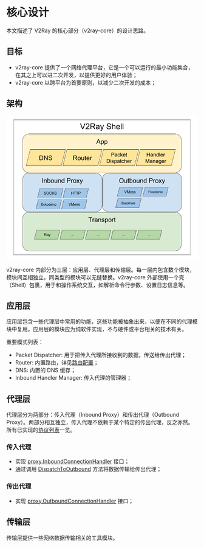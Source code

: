 # 核心设计

本文描述了 V2Ray 的核心部分（v2ray-core）的设计思路。

## 目标
* v2ray-core 提供了一个网络代理平台，它是一个可以运行的最小功能集合，在其之上可以进二次开发，以提供更好的用户体验；
* v2ray-core 以跨平台为首要原则，以减少二次开发的成本；

## 架构
![](../resources/design.png)

v2ray-core 内部分为三层：应用层、代理层和传输层。每一层内包含数个模块，模块间互相独立，同类型的模块可以无缝替换。v2ray-core 外部使用一个壳（Shell）包裹，用于和操作系统交互，如解析命令行参数、设置日志信息等。

## 应用层
应用层包含一些代理层中常用的功能，这些功能被抽象出来，以便在不同的代理模块中复用。应用层的模块应为纯软件实现，不与硬件或平台相关的技术有关。

重要模式列表：
* Packet Dispatcher: 用于把传入代理所接收到的数据，传送给传出代理；
* Router: 内置路由，详见[路由配置](../chapter_02/03_routing.md)；
* DNS: 内置的 DNS 缓存；
* Inbound Handler Manager: 传入代理的管理器；

## 代理层
代理层分为两部分：传入代理（Inbound Proxy）和传出代理（Outbound Proxy）。两部分相互独立，传入代理不依赖于某个特定的传出代理，反之亦然。所有已实现的[协议列表](../chapter_02/02_protocols.md)一览。

### 传入代理
* 实现 [proxy.InboundConnectionHandler](https://github.com/v2ray/v2ray-core/blob/master/proxy/proxy.go#L11) 接口；
* 通过调用 [DispatchToOutbound](https://github.com/v2ray/v2ray-core/blob/master/app/packet_dispatcher.go#L10) 方法将数据传输给传出代理；

### 传出代理
* 实现 [proxy.OutboundConnectionHandler](https://github.com/v2ray/v2ray-core/blob/master/proxy/proxy.go#L19) 接口；

## 传输层
传输层提供一些网络数据传输相关的工具模块。
